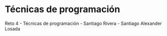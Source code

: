 # Técnicas de programación
Reto 4 - Técnicas de programación - Santiago Rivera - Santiago Alexander Losada 
